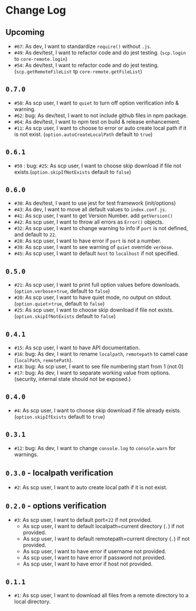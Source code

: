 # Change Log

## Upcoming

- `#67`: As dev, I want to standardize `require()` without `.js`.
- `#49`: As dev/test, I want to refactor code and do jest testing. (`scp.login` to `core-remote.login`)
- `#54`: As dev/test, I want to refactor code and do jest testing. (`scp.getRemoteFileList` tp `core-remote.getFileList`)

## `0.7.0`

- `#50`: As scp user, I want to `quiet` to turn off option verification info & warning.
- `#62`: bug: As dev/test, I want to not include github files in npm package.
- `#64`: As dev/test, I want to npm test on build & release enhancement.
- `#11`: As scp user, I want to choose to error or auto create local path if it is not exist. (`option.autoCreateLocalPath` default to `true`)

## `0.6.1`

- `#59` : bug: `#25`: As scp user, I want to choose skip download if file not exists.(`option.skipIfNotExists` default to `false`)

## `0.6.0`

- `#30`: As dev/test, I want to use jest for test framework (init/options)
- `#43`: As dev, I want to move all default values to `index.conf.js`.
- `#41`: As scp user, I want to get Version Number. add `getVersion()`
- `#42`: As scp user, I want to throw all errors as `Error()` objects.
- `#32`: As scp user, I want to change warning to info if `port` is not defined, and default to `22`.
- `#28`: As scp user, I want to have error if `port` is not a number.
- `#39`: As scp user, I want to see warning of `quiet` override `verbose`.
- `#45`: As scp user, I want to default `host` to `localhost` if not specified.

## `0.5.0`

- `#21`: As scp user, I want to print full option values before downloads. (`option.verbose`=`true`, default to `false`)
- `#20`: As scp user, I want to have quiet mode, no output on stdout. (`option.quiet`=`true`, default to `false`)
- `#25`: As scp user, I want to choose skip download if file not exists.(`option.skipIfNotExists` default to `false`)

## `0.4.1`

- `#15`: As scp user, I want to have API documentation.
- `#16`: bug: As dev, I want to rename `localpath`, `remotepath` to camel case (`localPath`, `remotePath`).
- `#18`: bug: As scp user, I want to see file numbering start from 1 (not 0)
- `#17`: bug: As dev, I want to separate working value from options. (security, internal state should not be exposed.)

## `0.4.0`

- `#4`: As scp user, I want to choose skip download if file already exists. (`option.skipIfExists` default to `true`)

## `0.3.1`

- `#12`: bug: As dev, I want to change `console.log` to `console.warn` for warnings.

## `0.3.0` - localpath verification

- `#2`: As scp user, I want to auto create local path if it is not exist.

## `0.2.0` - options verification

- `#3`: As scp user, I want to default port=`22` if not provided.
  - As scp user, I want to default localpath=current directory (`.`) if not provided.
  - As scp user, I want to default remotepath=current directory (`.`) if not provided.
  - As scp user, I want to have error if username not provided.
  - As scp user, I want to have error if password not provided.
  - As scp user, I want to have error if host not provided.

## `0.1.1`

- `#1`: As scp user, I want to download all files from a remote directory to a local directory.
